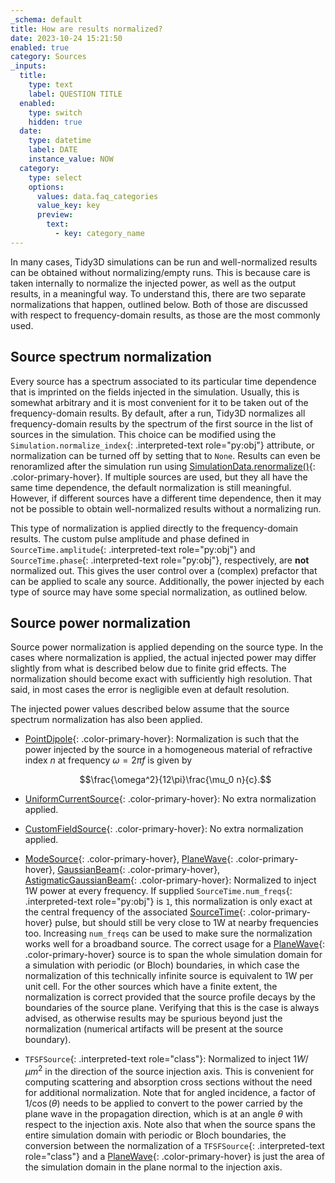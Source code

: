 ```yaml
---
_schema: default
title: How are results normalized?
date: 2023-10-24 15:21:50
enabled: true
category: Sources
_inputs:
  title:
    type: text
    label: QUESTION TITLE
  enabled:
    type: switch
    hidden: true
  date:
    type: datetime
    label: DATE
    instance_value: NOW
  category:
    type: select
    options:
      values: data.faq_categories
      value_key: key
      preview:
        text:
          - key: category_name
---
```

In many cases, Tidy3D simulations can be run and well-normalized results
can be obtained without normalizing/empty runs. This is because care is
taken internally to normalize the injected power, as well as the output
results, in a meaningful way. To understand this, there are two separate
normalizations that happen, outlined below. Both of those are discussed
with respect to frequency-domain results, as those are the most commonly
used.

## Source spectrum normalization

Every source has a spectrum associated to its particular time dependence
that is imprinted on the fields injected in the simulation. Usually,
this is somewhat arbitrary and it is most convenient for it to be taken
out of the frequency-domain results. By default, after a run, Tidy3D
normalizes all frequency-domain results by the spectrum of the first
source in the list of sources in the simulation. This choice can be
modified using the `Simulation.normalize_index`{: .interpreted-text
role="py:obj"} attribute, or normalization can be turned off by setting
that to `None`. Results can even be renoramlized after the simulation
run using [SimulationData.renormalize()](https://docs.flexcompute.com/projects/tidy3d/en/latest/api/_autosummary/tidy3d.SimulationData.html#tidy3d.SimulationData.renormalize){: .color-primary-hover}.
If multiple sources are used, but they all have the same time
dependence, the default normalization is still meaningful. However, if
different sources have a different time dependence, then it may not be
possible to obtain well-normalized results without a normalizing run.

This type of normalization is applied directly to the frequency-domain
results. The custom pulse amplitude and phase defined in
`SourceTime.amplitude`{: .interpreted-text role="py:obj"} and
`SourceTime.phase`{: .interpreted-text role="py:obj"}, respectively, are
**not** normalized out. This gives the user control over a (complex)
prefactor that can be applied to scale any source. Additionally, the
power injected by each type of source may have some special
normalization, as outlined below.

## Source power normalization

Source power normalization is applied depending on the source type. In
the cases where normalization is applied, the actual injected power may
differ slightly from what is described below due to finite grid effects.
The normalization should become exact with sufficiently high resolution.
That said, in most cases the error is negligible even at default
resolution.

The injected power values described below assume that the source
spectrum normalization has also been applied.

-   [PointDipole](https://docs.flexcompute.com/projects/tidy3d/en/latest/api/_autosummary/tidy3d.PointDipole.html#tidy3d.PointDipole){: .color-primary-hover}: Normalization is
    such that the power injected by the source in a homogeneous material
    of refractive index $n$ at frequency $\omega = 2\pi f$ is given by

    $$\frac{\omega^2}{12\pi}\frac{\mu_0 n}{c}.$$

-   [UniformCurrentSource](https://docs.flexcompute.com/projects/tidy3d/en/latest/api/_autosummary/tidy3d.UniformCurrentSource.html#tidy3d.UniformCurrentSource){: .color-primary-hover}: No extra
    normalization applied.

-   [CustomFieldSource](https://docs.flexcompute.com/projects/tidy3d/en/latest/api/_autosummary/tidy3d.CustomFieldSource.html#tidy3d.CustomFieldSource){: .color-primary-hover}: No extra
    normalization applied.

-   [ModeSource](https://docs.flexcompute.com/projects/tidy3d/en/latest/api/_autosummary/tidy3d.ModeSource.html#tidy3d.ModeSource){: .color-primary-hover},
    [PlaneWave](https://docs.flexcompute.com/projects/tidy3d/en/latest/api/_autosummary/tidy3d.PlaneWave.html#tidy3d.PlaneWave){: .color-primary-hover},
    [GaussianBeam](https://docs.flexcompute.com/projects/tidy3d/en/latest/api/_autosummary/tidy3d.GaussianBeam.html#tidy3d.GaussianBeam){: .color-primary-hover},
    [AstigmaticGaussianBeam](https://docs.flexcompute.com/projects/tidy3d/en/latest/api/_autosummary/tidy3d.AstigmaticGaussianBeam.html#tidy3d.AstigmaticGaussianBeam){: .color-primary-hover}:
    Normalized to inject 1W power at every frequency. If supplied
    `SourceTime.num_freqs`{: .interpreted-text role="py:obj"} is `1`,
    this normalization is only exact at the central frequency of the
    associated [SourceTime](https://docs.flexcompute.com/projects/tidy3d/en/latest/api/_autosummary/tidy3d.components.source.SourceTime.html#tidy3d.components.source.SourceTime){: .color-primary-hover} pulse, but
    should still be very close to 1W at nearby frequencies too.
    Increasing `num_freqs` can be used to make sure the normalization
    works well for a broadband source. The correct usage for a [PlaneWave](https://docs.flexcompute.com/projects/tidy3d/en/latest/api/_autosummary/tidy3d.PlaneWave.html#tidy3d.PlaneWave){: .color-primary-hover}
    source is to span the whole simulation domain for a simulation with
    periodic (or Bloch) boundaries, in which case the normalization of
    this technically infinite source is equivalent to 1W per unit cell.
    For the other sources which have a finite extent, the normalization
    is correct provided that the source profile decays by the boundaries
    of the source plane. Verifying that this is the case is always
    advised, as otherwise results may be spurious beyond just the
    normalization (numerical artifacts will be present at the source
    boundary).

-   `TFSFSource`{: .interpreted-text role="class"}: Normalized to inject
    $1W/μm^{2}$ in the direction of the source injection axis. This is
    convenient for computing scattering and absorption cross sections
    without the need for additional normalization. Note that for angled
    incidence, a factor of $1/\cos(\theta)$ needs to be applied to
    convert to the power carried by the plane wave in the propagation
    direction, which is at an angle $\theta$ with respect to the
    injection axis. Note also that when the source spans the entire
    simulation domain with periodic or Bloch boundaries, the conversion
    between the normalization of a `TFSFSource`{: .interpreted-text
    role="class"} and a [PlaneWave](https://docs.flexcompute.com/projects/tidy3d/en/latest/api/_autosummary/tidy3d.PlaneWave.html#tidy3d.PlaneWave){: .color-primary-hover} is
    just the area of the simulation domain in the plane normal to the
    injection axis.
